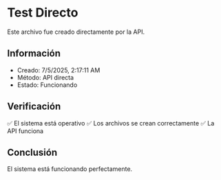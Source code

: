 # Test Directo

Este archivo fue creado directamente por la API.

## Información
- Creado: 7/5/2025, 2:17:11 AM
- Método: API directa
- Estado: Funcionando

## Verificación
✅ El sistema está operativo
✅ Los archivos se crean correctamente
✅ La API funciona

## Conclusión
El sistema está funcionando perfectamente.